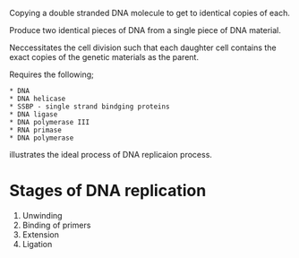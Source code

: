 Copying a double stranded DNA molecule
to get to identical copies of each.  

Produce two identical pieces of DNA from a single piece of DNA material.    

Neccessitates the cell division such that each daughter cell contains the exact copies of the genetic materials as the parent.   

Requires the following;    

    * DNA 
    * DNA helicase
    * SSBP - single strand bindging proteins
    * DNA ligase
    * DNA polymerase III
    * RNA primase
    * DNA polymerase
    
[](https://cf.ppt-online.org/files1/slide/q/QCRHMlhvOSg1knb6Ypr0UoKzDANW82fPTFdZts9G7w/slide-12.jpg) illustrates the ideal process of DNA replicaion process.   

# Stages of DNA replication    


 1. Unwinding
 2. Binding of primers
 3. Extension
 4. Ligation    
 
